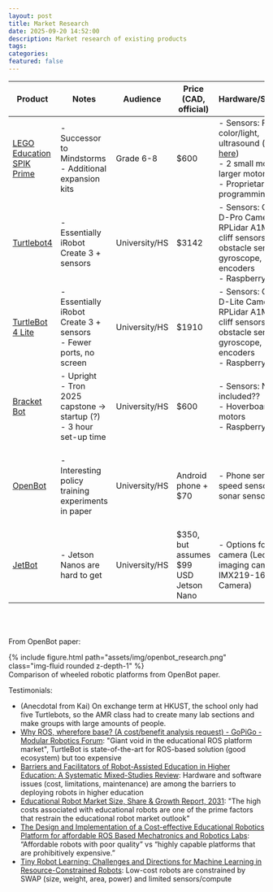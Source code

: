 ```yaml
---
layout: post
title: Market Research
date: 2025-09-20 14:52:00
description: Market research of existing products
tags:
categories: 
featured: false
---
```


| Product                                                                                                                                    | Notes                                                                   | Audience      | Price (CAD, official)                 | Hardware/Sensing                                                                                                                                                              | Programming                                                                     | Open-Source                                           |
| ------------------------------------------------------------------------------------------------------------------------------------------ | ----------------------------------------------------------------------- | ------------- | ------------------------------------- | ----------------------------------------------------------------------------------------------------------------------------------------------------------------------------- | ------------------------------------------------------------------------------- | ----------------------------------------------------- |
| [LEGO Education SPIK Prime](https://www.lego.com/en-ca/product/lego-education-spike-prime-set-45678)                                       | - Successor to Mindstorms<br>- Additional expansion kits<br>            | Grade 6-8     | $600                                  | - Sensors: Force, color/light, ultrasound ([see here](https://community.legoeducation.com/blogs/31/220))<br>- 2 small motors, 1 larger motor<br>- Proprietary programming hbu | Scratch-based blocks, Python                                                    | No                                                    |
| [Turtlebot4](https://ca.robotshop.com/products/clearpath-robotics-turtlebot-4-mobile-robot?qd=53f3de7248c438846d16649e6ce3d2e6)            | - Essentially iRobot Create 3 + sensors                                 | University/HS | $3142                                 | - Sensors: Oak-D-Pro Camera, RPLidar A1M8, IR cliff sensors, IR obstacle sensors, gyroscope, IMU, encoders<br>- Raspberry Pi 4                                                | ROS 2 (Python, C++), comes with Gazebo sim                                      | Yes, but not great                                    |
| [TurtleBot 4 Lite](https://ca.robotshop.com/products/clearpath-robotics-turtlebot-4-lite-mobile-robot?qd=53f3de7248c438846d16649e6ce3d2e6) | - Essentially iRobot Create 3 + sensors<br>- Fewer ports, no screen     | University/HS | $1910                                 | - Sensors: Oak-D-Lite Camera, RPLidar A1M8, IR cliff sensors, IR obstacle sensors, gyroscope, IMU, encoders<br>- Raspberry Pi 4                                               | ROS 2 (Python, C++), comes with Gazebo sim                                      | Yes, but not great                                    |
| [Bracket Bot](https://www.bracket.bot/)                                                                                                    | - Upright<br>- Tron 2025 capstone → startup (?)<br>- 3 hour set-up time | University/HS | $600                                  | - Sensors: Not included??<br>- Hoverboard motors<br>- Raspberry Pi 5                                                                                                          | Python                                                                          | Yes                                                   |
| [OpenBot](https://arxiv.org/pdf/2008.10631)                                                                                                | - Interesting policy training experiments in paper                      | University/HS | Android phone + $70                   | - Phone sensors + speed sensor, sonar sensor                                                                                                                                  | Some sort of android platform<br>- Focus on learning-based methods with TF Lite | Yes ([ob-f/OpenBot](https://github.com/ob-f/OpenBot)) |
| [JetBot](https://jetbot.org/master/)                                                                                                       | - Jetson Nanos are hard to get                                          | University/HS | $350, but assumes $99 USD Jetson Nano | - Options for camera (Leopard imaging camera, IMX219-160, RPi Camera)                                                                                                         | JetBot web programming environment (Jupyter-like), Jetbot API                   | Yes                                                   |


<br><br><br>
From OpenBot paper:
<div class="row mt-3">
    <div class="col-sm mt-3 mt-md-0">
        {% include figure.html path="assets/img/openbot_research.png" class="img-fluid rounded z-depth-1" %}
    </div>
</div>
<div class="caption">
    Comparison of wheeled robotic platforms from OpenBot paper.
</div>

Testimonials:
- (Anecdotal from Kai) On exchange term at HKUST, the school only had five Turtlebots, so the AMR class had to create many lab sections and make groups with large amounts of people.
- [Why ROS, wherefore base? (A cost/benefit analysis request) - GoPiGo - Modular Robotics Forum](https://forum.dexterindustries.com/t/why-ros-wherefore-base-a-cost-benefit-analysis-request/9123/9): "Giant void in the educational ROS platform market", TurtleBot is state-of-the-art for ROS-based solution (good ecosystem) but too expensive
- [Barriers and Facilitators of Robot-Assisted Education in Higher Education: A Systematic Mixed-Studies Review](https://link.springer.com/article/10.1007/s10758-022-09637-3): Hardware and software issues (cost, limitations, maintenance) are among the barriers to deploying robots in higher education
- [Educational Robot Market Size, Share & Growth Report, 2031](https://www.alliedmarketresearch.com/educational-robot-market-A31331): "The high costs associated with educational robots are one of the prime factors that restrain the educational robot market outlook"
- [The Design and Implementation of a Cost-effective Educational Robotics Platform for affordable ROS Based Mechatronics and Robotics Labs](https://juniperpublishers.com/raej/pdf/RAEJ.MS.ID.555677.pdf): “Affordable robots with poor quality” vs “highly capable platforms that are prohibitively expensive.”
- [Tiny Robot Learning: Challenges and Directions for Machine Learning in Resource-Constrained Robots](https://arxiv.org/abs/2205.05748): Low-cost robots are constrained by SWAP (size, weight, area, power) and limited sensors/compute